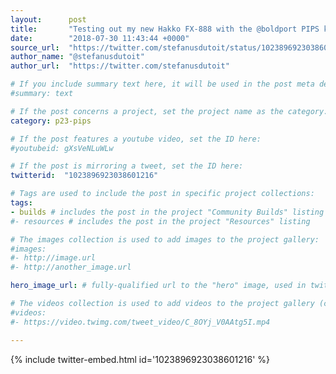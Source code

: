```yaml
---
layout:      post
title:       "Testing out my new Hakko FX-888 with the @boldport PIPS kit. Soldering iron is awesome...I'm still a doofus who man…"
date:        "2018-07-30 11:43:44 +0000"
source_url:  "https://twitter.com/stefanusdutoit/status/1023896923038601216"
author_name: "@stefanusdutoit"
author_url:  "https://twitter.com/stefanusdutoit"

# If you include summary text here, it will be used in the post meta description instead of an excerpt from the post body
#summary: text

# If the post concerns a project, set the project name as the category:
category: p23-pips

# If the post features a youtube video, set the ID here:
#youtubeid: gXsVeNLuWLw

# If the post is mirroring a tweet, set the ID here:
twitterid:  "1023896923038601216"

# Tags are used to include the post in specific project collections:
tags:
- builds # includes the post in the project "Community Builds" listing
#- resources # includes the post in the project "Resources" listing

# The images collection is used to add images to the project gallery:
#images:
#- http://image.url
#- http://another_image.url

hero_image_url: # fully-qualified url to the "hero" image, used in twitter cards for example

# The videos collection is used to add videos to the project gallery (currently only mp4):
#videos:
#- https://video.twimg.com/tweet_video/C_8OYj_V0AAtg5I.mp4

---
```


{% include twitter-embed.html id='1023896923038601216' %}


